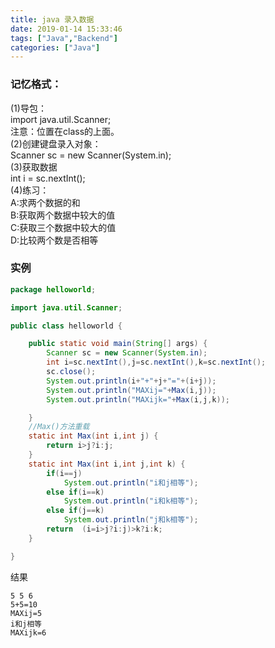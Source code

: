 ```yaml
---
title: java 录入数据
date: 2019-01-14 15:33:46
tags: ["Java","Backend"]
categories: ["Java"]
---
```

### 记忆格式：
(1)导包：  
	import java.util.Scanner;  
	注意：位置在class的上面。  
(2)创建键盘录入对象：  
	Scanner sc = new Scanner(System.in);  
(3)获取数据    
	int i = sc.nextInt();  
(4)练习：  
	A:求两个数据的和  
	B:获取两个数据中较大的值  
	C:获取三个数据中较大的值  
	D:比较两个数是否相等  

### 实例

```java
package helloworld;

import java.util.Scanner;

public class helloworld {

	public static void main(String[] args) {
		Scanner sc = new Scanner(System.in);
		int i=sc.nextInt(),j=sc.nextInt(),k=sc.nextInt();
		sc.close();
		System.out.println(i+"+"+j+"="+(i+j));
		System.out.println("MAXij="+Max(i,j));
		System.out.println("MAXijk="+Max(i,j,k));

	}
	//Max()方法重载
	static int Max(int i,int j) {
		return i>j?i:j;
	}
	static int Max(int i,int j,int k) {	
		if(i==j)
			System.out.println("i和j相等");
		else if(i==k)
			System.out.println("i和k相等");
		else if(j==k)
			System.out.println("j和k相等");
		return  (i=i>j?i:j)>k?i:k;
	}

}
```

结果
```
5 5 6
5+5=10
MAXij=5
i和j相等
MAXijk=6
```